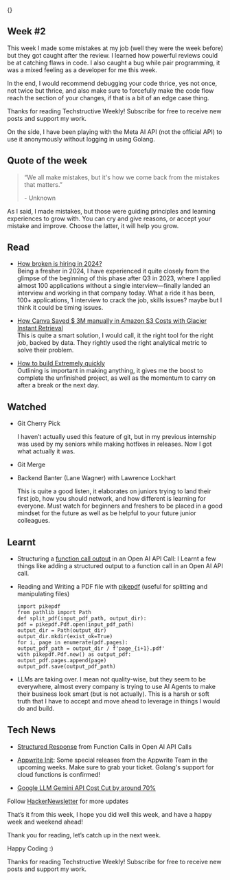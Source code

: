 {}

<h2>Week #2</h2>
<p>This week I made some mistakes at my job (well they were the week before) but they got caught after the review. I learned how powerful reviews could be at catching flaws in code. I also caught a bug while pair programming, it was a mixed feeling as a developer for me this week.</p>
<p>In the end, I would recommend debugging your code thrice, yes not once, not twice but thrice, and also make sure to forcefully make the code flow reach the section of your changes, if that is a bit of an edge case thing.</p>
<p>Thanks for reading Techstructive Weekly! Subscribe for free to receive new posts and support my work.</p>
<p>On the side, I have been playing with the Meta AI API (not the official API) to use it anonymously without logging in using Golang.</p>
<h2>Quote of the week</h2>
<blockquote>
<p>“We all make mistakes, but it's how we come back from the mistakes that matters.”</p>
<p>- Unknown</p>
</blockquote>
<p>As I said, I made mistakes, but those were guiding principles and learning experiences to grow with. You can cry and give reasons, or accept your mistake and improve. Choose the latter, it will help you grow.</p>
<h2>Read</h2>
<ul>
<li>
<p><a href="https://cropp.blog/2024/08/job-searching-in-2024-is-horribly-broken?ref=dailydev">How broken is hiring in 2024?</a><br>
Being a fresher in 2024, I have experienced it quite closely from the glimpse of the beginning of this phase after Q3 in 2023, where I applied almost 100 applications without a single interview—finally landed an interview and working in that company today. What a ride it has been, 100+ applications, 1 interview to crack the job, skills issues? maybe but I think it could be timing issues.</p>
</li>
<li>
<p><a href="https://aws.amazon.com/blogs/storage/how-canva-saves-over-3-million-annually-in-amazon-s3-costs/">How Canva Saved $ 3M manually in Amazon S3 Costs with Glacier Instant Retrieval</a><br>
This is quite a smart solution, I would call, it the right tool for the right job, backed by data. They rightly used the right analytical metric to solve their problem.</p>
</li>
<li>
<p><a href="https://learnhowtolearn.org/how-to-build-extremely-quickly/?ref=dailydev">How to build Extremely quickly</a><br>
Outlining is important in making anything, it gives me the boost to complete the unfinished project, as well as the momentum to carry on after a break or the next day.</p>
</li>
</ul>
<h2>Watched</h2>
<ul>
<li>
<p>Git Cherry Pick</p>
<p>I haven’t actually used this feature of git, but in my previous internship was used by my seniors while making hotfixes in releases. Now I got what actually it was.</p>
</li>
<li>
<p>Git Merge</p>
</li>
<li>
<p>Backend Banter (Lane Wagner) with Lawrence Lockhart</p>
<p>This is quite a good listen, it elaborates on juniors trying to land their first job, how you should network, and how different is learning for everyone. Must watch for beginners and freshers to be placed in a good mindset for the future as well as be helpful to your future junior colleagues.</p>
</li>
</ul>
<h2>Learnt</h2>
<ul>
<li>
<p>Structuring a <a href="https://platform.openai.com/docs/guides/function-calling">function call output</a> in an Open AI API Call: I Learnt a few things like adding a structured output to a function call in an Open AI API call.</p>
</li>
<li>
<p>Reading and Writing a PDF file with <a href="https://pikepdf.readthedocs.io/en/latest/">pikepdf</a> (useful for splitting and manipulating files)</p>
<pre><code class="language-go">import pikepdf
from pathlib import Path
def split_pdf(input_pdf_path, output_dir):
pdf = pikepdf.Pdf.open(input_pdf_path)
output_dir = Path(output_dir)
output_dir.mkdir(exist_ok=True)
for i, page in enumerate(pdf.pages):
output_pdf_path = output_dir / f'page_{i+1}.pdf'
with pikepdf.Pdf.new() as output_pdf:
output_pdf.pages.append(page)
output_pdf.save(output_pdf_path)
</code></pre>
</li>
<li>
<p>LLMs are taking over. I mean not quality-wise, but they seem to be everywhere, almost every company is trying to use AI Agents to make their business look smart (but is not actually). This is a harsh or soft truth that I have to accept and move ahead to leverage in things I would do and build.</p>
</li>
</ul>
<h2>Tech News</h2>
<ul>
<li>
<p><a href="https://platform.openai.com/docs/guides/structured-outputs">Structured Response</a> from Function Calls in Open AI API Calls</p>
</li>
<li>
<p><a href="https://appwrite.io/init">Appwrite Init</a>: Some special releases from the Appwrite Team in the upcoming weeks. Make sure to grab your ticket. Golang's support for cloud functions is confirmed!</p>
</li>
<li>
<p><a href="https://developers.googleblog.com/en/gemini-15-flash-updates-google-ai-studio-gemini-api/#:~:text=Gemini%201.5%20Flash%20price%20decrease&amp;text=To%20make%20this%20model%20even,tier%20as%20well%20as%20caching).">Google LLM Gemini API Cost Cut by around 70%</a></p>
</li>
</ul>
<p>Follow <a href="https://mailchi.mp/hackernewsletter/711?e=ed0f2c4e4f">HackerNewsletter</a> for more updates</p>
<p>That’s it from this week, I hope you did well this week, and have a happy week and weekend ahead!</p>
<p>Thank you for reading, let’s catch up in the next week.</p>
<p>Happy Coding :)</p>
<p>Thanks for reading Techstructive Weekly! Subscribe for free to receive new posts and support my work.</p>
